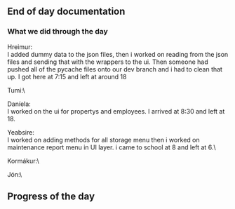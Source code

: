 ## End of day documentation

### What we did through the day 
Hreimur:\
I added dummy data to the json files, then i worked on reading from the json files and sending that with the wrappers to the ui. Then someone had pushed all of the pycache files onto our dev branch and i had to clean that up. I got here at 7:15 and left at around 18

Tumi:\

Daníela:\
I worked on the ui for propertys and employees. I arrived at 8:30 and left at 18.


Yeabsire:\
I worked on adding methods for all storage menu then i worked on maintenance report menu in UI layer. i came to school at 8 and left at 6.\

Kormákur:\


Jón:\ 

## Progress of the day
